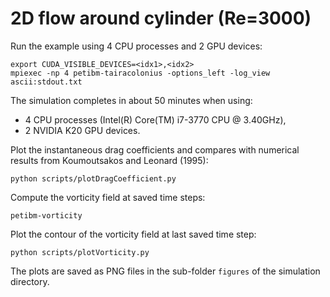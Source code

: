 # 2D flow around cylinder (Re=3000)

Run the example using 4 CPU processes and 2 GPU devices:

```
export CUDA_VISIBLE_DEVICES=<idx1>,<idx2>
mpiexec -np 4 petibm-tairacolonius -options_left -log_view ascii:stdout.txt
```

The simulation completes in about 50 minutes when using:
- 4 CPU processes (Intel(R) Core(TM) i7-3770 CPU @ 3.40GHz),
- 2 NVIDIA K20 GPU devices.

Plot the instantaneous drag coefficients and compares with numerical results
from Koumoutsakos and Leonard (1995):

```
python scripts/plotDragCoefficient.py
```

Compute the vorticity field at saved time steps:

```
petibm-vorticity
```

Plot the contour of the vorticity field at last saved time step:

```
python scripts/plotVorticity.py
```

The plots are saved as PNG files in the sub-folder `figures` of the simulation
directory.
